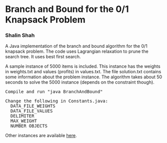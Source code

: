 <h1>Branch and Bound for the 0/1 Knapsack Problem</h1>
<h3>Shalin Shah</h3>
<p>A Java implementation of the branch and bound algorithm for the 0/1 knapsack problem. The code uses Lagrangian relaxation to prune the search tree. It uses best first search.</p>
<p>A sample instance of 5000 items is included. This instance has the weights in weights.txt and values (profits) in values.txt. The file solution.txt contains some information about the problem instance. The algorithm takes about 50 seconds to solve the 5000 instance (depends on the constraint though).</p>
<pre>Compile and run "java BranchAndBound"</pre>
<pre>Change the following in Constants.java:
  DATA_FILE_WEIGHTS
  DATA_FILE_VALUES
  DELIMITER
  MAX_WEIGHT
  NUMBER_OBJECTS</pre>
  
<p>Other instances are available <a href="https://people.sc.fsu.edu/~jburkardt/datasets/knapsack_01/knapsack_01.html">here</a>.</p>
